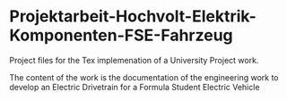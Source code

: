 # Projektarbeit-Hochvolt-Elektrik-Komponenten-FSE-Fahrzeug
Project files for the Tex implemenation of a University Project work.

The content of the work is the documentation of the engineering work to develop an Electric Drivetrain for a Formula Student Electric Vehicle
